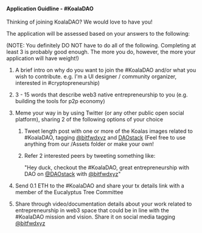 #### Application Guidline - #KoalaDAO

Thinking of joining KoalaDAO? We would love to have you!

The application will be assessed based on your answers to the following:

(NOTE: You definitely DO NOT have to do all of the following. Completing at least 3 is probably good enough. The more you do, however, the more your application will have weight!)  

1. A brief intro on why do you want to join the #KoalaDAO and/or what you wish to contribute. e.g. I'm a UI designer / community organizer, interested in #cryptopreneurship)
1. 3 - 15 words that describe web3 native entrepreneurship to you (e.g. building the tools for p2p economy)

1. Meme your way in by using Twitter (or any other public open social platform), sharing 2 of the following options of your choice
	1. Tweet length post with one or more of the Koalas images related to #KoalaDAO, tagging [@bitfwdxyz](twitter.com/bitfwdxyz) and [DAOstack](twitter.com/daostack) (Feel free to use anything from our /Assets folder or make your own!
    1. Refer 2 interested peers by tweeting something like: 
    
    	"Hey duck, checkout the #KoalaDAO, great entrepreneurship with DAO on [@DAOstack](twitter.com/daostack) with [@bitfwdxyz](twitter.com/bitfwdxyz)"

1. Send 0.1 ETH to the #KoalaDAO and share your tx details link with a member of the Eucalyptus Tree Committee
1. Share through video/documentation details about your work related to entrepreneurship in web3 space that could be in line with the #KoalaDAO mission and vision. Share it on social media tagging [@bitfwdxyz](twitter.com/bitfwdxyz)

